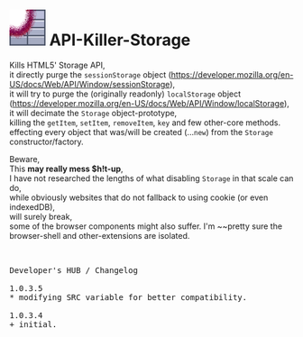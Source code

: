 <h1><img alt="" src="resources/icon.png" height="64" width="64"/> API-Killer-Storage</h1>

Kills HTML5' Storage API, <br/>
it directly purge the <code>sessionStorage</code> object (https://developer.mozilla.org/en-US/docs/Web/API/Window/sessionStorage), <br/>
it will try to purge the (originally readonly) <code>localStorage</code> object (https://developer.mozilla.org/en-US/docs/Web/API/Window/localStorage), <br/>
it will decimate the <code>Storage</code> object-prototype, <br/>
killing the <code>getItem</code>, <code>setItem</code>, <code>removeItem</code>, <code>key</code> and few other-core methods. <br/>
effecting every object that was/will be created (...<code>new</code>) from the <code>Storage</code> constructor/factory.

Beware, <br/>
This <strong>may really mess $h!t-up</strong>, <br/>
I have not researched the lengths of what disabling <code>Storage</code> in that scale can do, <br/>
while obviously websites that do not fallback to using cookie (or even indexedDB), <br/>
will surely break, <br/>
some of the browser components might also suffer. I'm ~~pretty sure the browser-shell and other-extensions are isolated.


<img width="0" height="0" alt="" src="resources/screenshot1.png"/>


<pre>
Developer's HUB / Changelog

1.0.3.5
* modifying SRC variable for better compatibility.

1.0.3.4
+ initial.
</pre>
